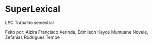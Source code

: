 # SuperLexical
 LPC Trabalho semestral
 
 
 Feito por:
 Alzira Francisco Xerinda,
 Edmilson Kayce Mumuane Novele,
 Zefanias Rodrigues Tembe
 
 
